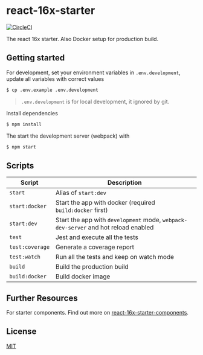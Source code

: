 # react-16x-starter

[![CircleCI](https://circleci.com/gh/demonmhon/react-16x-starter/tree/master.svg?style=svg)](https://circleci.com/gh/demonmhon/react-16x-starter/tree/master)

The react 16x starter. Also Docker setup for production build.

## Getting started

For development, set your environment variables in `.env.development`, update all variables with correct values

```bash
$ cp .env.example .env.development
```

> `.env.development` is for local development, it ignored by git.

Install dependencies

```bash
$ npm install
```

The start the development server (webpack) with

```bash
$ npm start
```


## Scripts

| Script | Description |
|-|-|
| `start` | Alias of `start:dev` |
| `start:docker` | Start the app with docker (required `build:docker` first) |
| `start:dev` | Start the app with `development` mode, `webpack-dev-server` and hot reload enabled |
| `test` | Jest and execute all the tests |
| `test:coverage` | Generate a coverage report |
| `test:watch` | Run all the tests and keep on watch mode |
| `build` | Build the production build |
| `build:docker` | Build docker image |


## Further Resources

For starter components. Find out more on [react-16x-starter-components](https://github.com/demonmhon/react-16x-starter-components).


## License

[MIT](LICENSE.md)

